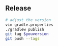 ## Release

```bash
# adjust the version 
vim gradle.properties
./gradlew publish
git tag $youversion
git push --tags
````
